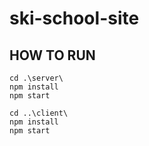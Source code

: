 # ski-school-site

## HOW TO RUN

    cd .\server\
    npm install
    npm start
    
    cd ..\client\ 
    npm install
    npm start 

